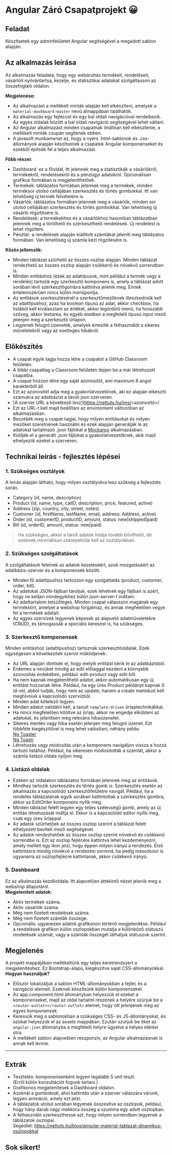 # Angular Záró Csapatprojekt 😀

## Feladat
Készítsetek egy adminfelületet Angular segítségével a megadott 
sablon alapján.

## Az alkalmazás leírása
Az alkalmazás feladata, hogy egy webáruház termékeit, rendeléseit, 
vásárlóit nyilvántartsa, kezelje, és statisztikai adatokat szolgáltasson 
az összefoglaló oldalon.  

__Megjelenése:__  
- Az alkalmazást a mellékelt minták alapján kell elkészíteni, amelyek a 
`material-dashboard-master` nevű almappában találhatók.
- Az alkalmazás egy fejléccel és egy bal oldali navigációval rendelkezik. Az 
egyes oldalak között a bal oldali navigáció segítségével lehet váltani.
- Az Angular alkalmazást minden csapatnak önállóan kell elkésztenie, 
a mellékelt minták csupán segítenek ebben.
- A javasolt munkamenet az, hogy a nyers .html-sablonok és 
.css-állományok alapján készítsenek a csapatok Angular komponenseket és 
ezekből építsék fel a teljes alkalmazást.   

__Főbb részei:__  
- Dashboard: ez a főoldal, itt jelennek meg a statisztikák a vásárlókról, 
termékekről, rendelésekről és a pénzügyi adatokról. Opcionálisan grafikus 
formában is megjeleníthetőek.
- Termékek: táblázatos formában jelennek meg a termékek, minden terméksor 
utolsó cellájában szerkesztés és törlés gombokkal. Itt van lehetőség új termék 
felvételére is.
- Vásárlók: táblázatos formában jelennek meg a vásárlók, minden sor utolsó 
cellájában szerkesztés és törlés gombokkal. Van lehetőség új vásárló rögzítésére 
is.
- Rendelések: a termékekhez és a vásárlókhoz hasonlóan táblázatban jelennek meg 
a törölhető és szerkeszthető rendelések. Új rendelést is lehet rögzíteni.
- Pénztár: a rendelések alapján kiállított számlákat jeleníti meg táblázatos 
formában. Van lehetőség új számla kézi rögzítésére is.  

__Közös jellemzők:__  
- Minden táblázat szűrhető az összes oszlop alapján. Minden táblázat rendezhető 
az összes oszlop alapján csökkenő és növekvő sorrendben is.
- Minden entitáshoz (ezek az adattípusok, mint például a termék vagy a rendelés) 
tartozik egy szerkesztő komponens is, amely a táblázat adott sorában lévő 
szerkesztőgombra kattintva jelenik meg. Ennek értelemszerűen nincs külön 
menüpontja.
- Az entitások szerkesztésénél a szerkesztőmezőknek illeszkedniük kell az 
adattípushoz, azaz ha boolean típusú az adat, akkor checkbox, ha listából kell 
kiválasztani az értéket, akkor legördülő menü, ha hosszabb szöveg, akkor textarea, 
és egyéb esetben a megfelelő típusú input mező jelenjen meg a szerkesztő 
űrlapon.
- Legyenek felugró üzenetek, amelyek értesítik a felhasználót a sikeres 
műveletekről vagy az esetleges hibákról.

## Előkészítés
- A csapat egyik tagja hozza létre a csapatot a GitHub Classroom felületén.
- A többi csapattag a Classroom felületén lépjen be a már létrehozott csapatba.
- A csapat hozzon létre egy saját azonosítót, ami maximum 8 angol karakterből áll.
- Ezt az azonosítót adja meg a gyakorlatvezetőnek, aki ez alapján elkészíti számukra 
az adatbázist a távoli json szerveren.
- [A szerver URL a következő lesz](https://nettuts.hu/jms/<azonosító>/
- Ezt az URL-t kell majd beállítani az environment változóban az alkalmazásban.
- Beszéljék meg a csapat tagjai, hogy milyen entitásokat és milyen mezőket szeretnének 
használni és ezek alapján generálják le az adatokat tartalmazó .json fájlokat a 
[Mockaroo](https://www.mockaroo.com/) alkalmazásban.
- Küldjék el a generált .json fájlokat a gyakorlatvezetőknek, akik majd elhelyeziik 
ezeket a szerveren.

## Technikai leírás - fejlesztés lépései
### 1. Szükséges osztályok
A leírás alapján látható, hogy milyen osztályokra lesz szükség a fejlesztés 
során.
- Category (id, name, description)
- Product (id, name, type, catID, description, price, featured, active)
- Address (zip, country, city, street, notes)
- Customer (id, firstName, lastName, email, address: Address, active)
- Order (id, customerID, productID, amount, status: new|shipped|paid)
- Bill (id, orderID, amount, status: new|paid)  
> Ha szükséges, akkor a tárolt adatok listája tovább bővíthető, de ezeknek 
minimálisan szerepelniük kell az osztályokban.

### 2. Szükséges szolgáltatások
A szolgáltatások felelnek az adatok kezeléséért, azok mozgatásáért 
az adatbázis-szerver és a komponensek között. 
- Minden fő adattípushoz tartozzon egy szolgáltatás 
(product, customer, order, bill).
- Az adatokat JSON-fájlban tároljuk, ezek lehetnek egy fájlban is azért, hogy 
ne kelljen mindegyikhez külön json-server-t indítani.
- Az adattartalom tetszőleges. Minden csapat válasszon magának egy termékkört, 
amelyet a webshop forgalmaz, és annak megfelelően vegye fel a termékek adatait.
- Az egyes szervizek legyenek képesek az alapvető adatműveletekre (CRUD), és 
támogassák a speciális keresést is, ha szükséges.

### 3. Szerkesztő komponensek
Minden entitáshoz (adattípushoz) tartoznak szerkesztőoldalak. Ezek egységesen 
a következőek szerint működjenek:
- Az URL alapján döntsék el, hogy melyik entitást kérik le az adatbázisból.
- Érdemes a nevüket mindig az edit előtaggal kezdeni a könnyebb azonosítás 
érdekében, például: edit-product vagy edit-bill.
- Ha nem kapnak megjeleníthető adatot, akkor automatikusan egy új entitást 
hozzanak létre. Például, ha egy üres Product példányt kapnak 0 id-vel, abból 
tudják, hogy nem az update, hanem a create metódust kell meghívniuk a kapcsolódó 
szervizből.
- Minden adat kötelező legyen. 
- Minden adatot validálni kell, a tanult `template-driven` űrlaptechnikákkal.
- Ha nincs megfelelően kitöltve az űrlap, akkor ne engedje elküldeni az adatokat, 
és jelenítsen meg releváns hibaüzenetet.
- Sikeres mentés vagy hiba esetén jelenjen meg felugró üzenet. Ezt többféle 
kiegészítővel is meg lehet valósítani, néhány példa:  
[Ng Toaster](https://www.npmjs.com/package/ngx-toaster)  
[Ng Toastr](https://www.npmjs.com/package/ngx-toastr)  
- Létrehozás vagy módosítás után a komponens navigáljon vissza a hozzá tartozó 
listához. Például, ha sikeresen módosították a számlát, akkor a számla listázó 
oldala nyíljon meg.

### 4. Listázó oldalak
- Ezeken az oldalakon táblázatos formában jelennek meg az entitások. 
- Mindhez tartozik szerkesztés és törlés gomb is. Szerkesztés esetén az 
alkalmazás a kapcsolódó szerkesztőfelületre navigál. Például, ha a rendelés 
táblázatának egyik sorában kattintottak a szerkesztés gombra, akkor az EditOrder komponens nyílik meg.
- Minden táblázat felett legyen egy teljes szélességű gomb, amely az új entitás 
létrehozását indítja el. Ekkor is a kapcsolódó editor nyílik meg, csak egy üres 
űrlappal.
- Az adatok szűrhetőek az összes oszlop szerint a táblázat felett elhelyezett 
beviteli mező segítségével.
- Az adatok rendezhetőek az összes oszlop szerint növekvő és csökkenő sorrendbe 
is. Ezt az oszlop fejlécére kattintva lehet kezdeményezni, amely mellett egy ikon 
jelzi, hogy éppen milyen irányú a rendezés. Első kattintásra mindig növekvő 
a rendezési sorrend, ha pedig másodszor is ugyanarra az oszlopfejlécre 
kattintanak, akkor csökkenő irányú.

### 5. Dashboard
Ez az alkalmazás kezdőoldala. Itt alapvetően áttekintő nézet jelenik meg a 
webshop állapotáról.  
__Megjelenített adatok:__  
- Aktív termékek száma.
- Aktív vásárlók száma.
- Még nem fizetett rendelések száma.
- Még nem fizetett számlák összege.
- Opcionális: ugyanezen adatok grafikonon történő megjelenítése. Például a 
rendelések grafikon külön oszlopokban mutatja a különböző státuszú rendelések 
számát, vagy a számlák összegét láthatjuk státuszuk szerint.

## Megjelenés
A projekt mappájában mellékeltünk egy teljes keretrendszert a megjelenítéshez. 
Ez Bootstrap-alapú, kiegészítve saját CSS-állományokkal.  
__Hogyan használjuk?__  
- Először lokalizáljuk a sablon HTML-állományokban a fejléc és a navigáció 
elemeit. Ezeknek készítsünk külön komponenseket.
- Az app.component.html állományban helyezzük el ezeket a komponenseket, majd 
az oldal tartalmi részének a helyére szúrjuk be a 
`<router-outlet></router-outlet>` elemet, hogy ott jelenjenek meg az egyes 
komponensek. 
- Keressük meg a sablonokban a szükséges CSS- és JS-állományokat, és azokat 
helyezzük el az assets mappában. Ezután szúrjuk be őket az `angular.json` 
állományba a megfelelő helyre ügyelve a helyes elérési útra.
- A mellékelt sablon alapvetően reszponzív, az Angular alkalmazásnak is annak 
kell lennie.

-------

## Extrák
- Tesztelés: komponensenként legyen legalább 5 unit teszt.  
(Erről külön konzultációt fogunk tartani.)
- Grafikonos megjelenítések a Dashboard oldalon.
- Azoknál a gomboknál, ahol kattintás után a szerver válaszára várunk, legyen 
animáció, amely ezt jelzi.
- A táblázatok utolsó sorában legyenek összesítve az oszlopok, például, hogy hány 
darab vagy mekkora összeg a szumma egy adott oszlopban.
- A felhasználó szerkeszthesse azt, hogy milyen sorrendben legyenek a táblázatok 
oszlopai.  
Segédlet: https://nettuts.hu/blog/angular-material-tablazat-dinamikus-oszlopokkal

## Sok sikert!

